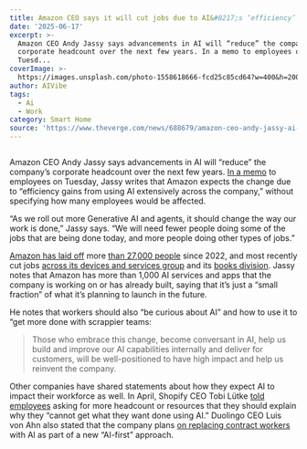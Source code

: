 ```yaml
---
title: Amazon CEO says it will cut jobs due to AI&#8217;s ‘efficiency’
date: '2025-06-17'
excerpt: >-
  Amazon CEO Andy Jassy says advancements in AI will “reduce” the company’s
  corporate headcount over the next few years. In a memo to employees on
  Tuesd...
coverImage: >-
  https://images.unsplash.com/photo-1558618666-fcd25c85cd64?w=400&h=200&fit=crop&auto=format
author: AIVibe
tags:
  - Ai
  - Work
category: Smart Home
source: 'https://www.theverge.com/news/688679/amazon-ceo-andy-jassy-ai-efficiency'
---
```


											

						
<figure>

<img alt="" data-caption="" data-portal-copyright="" data-has-syndication-rights="1" src="https://platform.theverge.com/wp-content/uploads/sites/2/chorus/uploads/chorus_asset/file/23951563/VRG_Illo_STK181_L_Normand_AndyJassy_Neutral.jpg?quality=90&#038;strip=all&#038;crop=0,0,100,100" />
	<figcaption></figcaption>
</figure>
<p class="has-text-align-none">Amazon CEO Andy Jassy says advancements in AI will “reduce” the company’s corporate headcount over the next few years. <a href="https://www.aboutamazon.com/news/company-news/amazon-ceo-andy-jassy-on-generative-ai?asc_campaign=&amp;asc_refurl=https%3A%2F%2Fwww.nbcnews.com%2Fbusiness%2Fbusiness-news%2Famazon-expects-cut-corporate-jobs-due-to-ai-artificial-intelligence-rcna213552&amp;asc_source=https%3A%2F%2Ft.co%2F_desktop">In a memo</a> to employees on Tuesday, Jassy writes that Amazon expects the change due to “efficiency gains from using AI extensively across the company,” without specifying how many employees would be affected.</p>

<p class="has-text-align-none">“As we roll out more Generative AI and agents, it should change the way our work is done,” Jassy says. “We will need fewer people doing some of the jobs that are being done today, and more people doing other types of jobs.”</p>

<p class="has-text-align-none"><a href="https://www.theverge.com/2023/3/20/23648348/amazon-layoffs-job-cuts-aws-twitch">Amazon has laid off</a> more <a href="https://www.theverge.com/2023/3/20/23648348/amazon-layoffs-job-cuts-aws-twitch">than 27,000 people</a> since 2022, and most recently cut jobs <a href="https://www.theverge.com/news/668011/amazon-laid-off-about-100-people-in-the-team-behind-alexa-echo-and-zoox">across its devices and services group</a> and its <a href="https://www.theverge.com/news/681407/more-amazon-layoffs">books division</a>. Jassy notes that Amazon has more than 1,000 AI services and apps that the company is working on or has already built, saying that it’s just a “small fraction” of what it’s planning to launch in the future.</p>

<p class="has-text-align-none">He notes that workers should also “be curious about AI” and how to use it to “get more done with scrappier teams:</p>

<blockquote class="wp-block-quote is-layout-flow wp-block-quote-is-layout-flow">
<p class="has-text-align-none">Those who embrace this change, become conversant in AI, help us build and improve our AI capabilities internally and deliver for customers, will be well-positioned to have high impact and help us reinvent the company.</p>
</blockquote>

<p class="has-text-align-none">Other companies have shared statements about how they expect AI to impact their workforce as well. In April, Shopify CEO Tobi Lütke <a href="https://www.theverge.com/news/644943/shopify-ceo-memo-ai-hires-job">told employees</a> asking for more headcount or resources that they should explain why they “cannot get what they want done using AI.” Duolingo CEO Luis von Ahn also stated that the company plans <a href="https://www.theverge.com/news/657594/duolingo-ai-first-replace-contract-workers">on replacing contract workers</a> with AI as part of a new “AI-first” approach.</p>
						
									
